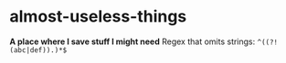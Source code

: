 # almost-useless-things
__A place where I save stuff I might need__
Regex that omits strings: `^((?!(abc|def)).)*$`

